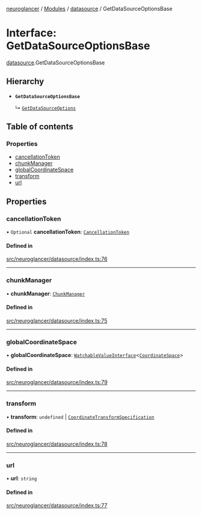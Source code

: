 [neuroglancer](../README.md) / [Modules](../modules.md) / [datasource](../modules/datasource.md) / GetDataSourceOptionsBase

# Interface: GetDataSourceOptionsBase

[datasource](../modules/datasource.md).GetDataSourceOptionsBase

## Hierarchy

- **`GetDataSourceOptionsBase`**

  ↳ [`GetDataSourceOptions`](datasource.GetDataSourceOptions.md)

## Table of contents

### Properties

- [cancellationToken](datasource.GetDataSourceOptionsBase.md#cancellationtoken)
- [chunkManager](datasource.GetDataSourceOptionsBase.md#chunkmanager)
- [globalCoordinateSpace](datasource.GetDataSourceOptionsBase.md#globalcoordinatespace)
- [transform](datasource.GetDataSourceOptionsBase.md#transform)
- [url](datasource.GetDataSourceOptionsBase.md#url)

## Properties

### cancellationToken

• `Optional` **cancellationToken**: [`CancellationToken`](util_cancellation.CancellationToken.md)

#### Defined in

[src/neuroglancer/datasource/index.ts:76](https://github.com/ActiveBrainAtlas2/neuroglancer/blob/1beb5d34/src/neuroglancer/datasource/index.ts#L76)

___

### chunkManager

• **chunkManager**: [`ChunkManager`](../classes/chunk_manager_frontend.ChunkManager.md)

#### Defined in

[src/neuroglancer/datasource/index.ts:75](https://github.com/ActiveBrainAtlas2/neuroglancer/blob/1beb5d34/src/neuroglancer/datasource/index.ts#L75)

___

### globalCoordinateSpace

• **globalCoordinateSpace**: [`WatchableValueInterface`](annotation_annotation_layer_state._internal_.WatchableValueInterface.md)<[`CoordinateSpace`](annotation_annotation_layer_state._internal_.CoordinateSpace.md)\>

#### Defined in

[src/neuroglancer/datasource/index.ts:79](https://github.com/ActiveBrainAtlas2/neuroglancer/blob/1beb5d34/src/neuroglancer/datasource/index.ts#L79)

___

### transform

• **transform**: `undefined` \| [`CoordinateTransformSpecification`](annotation_annotation_layer_state._internal_.CoordinateTransformSpecification.md)

#### Defined in

[src/neuroglancer/datasource/index.ts:78](https://github.com/ActiveBrainAtlas2/neuroglancer/blob/1beb5d34/src/neuroglancer/datasource/index.ts#L78)

___

### url

• **url**: `string`

#### Defined in

[src/neuroglancer/datasource/index.ts:77](https://github.com/ActiveBrainAtlas2/neuroglancer/blob/1beb5d34/src/neuroglancer/datasource/index.ts#L77)
